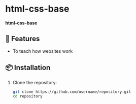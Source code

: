 # html-css-base

**html-css-base**

## 🚀 Features
- To teach how websites work

## 📦 Installation

1. Clone the repository:
   ```bash
   git clone https://github.com/username/repository.git
   cd repository

